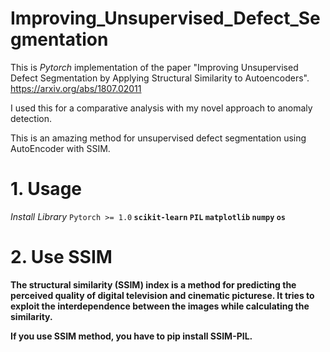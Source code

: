 # Improving_Unsupervised_Defect_Segmentation

This is *Pytorch* implementation of the paper "Improving Unsupervised Defect Segmentation by Applying Structural Similarity to Autoencoders".
https://arxiv.org/abs/1807.02011 

I used this for a comparative analysis with my novel approach to anomaly detection.

This is an amazing method for unsupervised defect segmentation using AutoEncoder with SSIM. 

# 1. Usage
*Install Library*
`Pytorch >= 1.0`<b> 
`scikit-learn` <b>
`PIL` <b>
`matplotlib`<b>
`numpy`<b>
`os`<b>


# 2. Use SSIM
The structural similarity (SSIM) index is a method for predicting the perceived quality of digital television and cinematic picturese.
It tries to exploit the interdependence between the images while calculating the similarity.

If you use SSIM method, you have to pip install SSIM-PIL.

